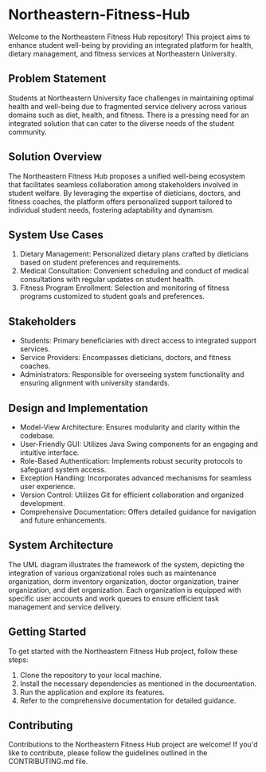# Northeastern-Fitness-Hub

Welcome to the Northeastern Fitness Hub repository! This project aims to enhance student well-being by providing an integrated platform for health, dietary management, and fitness services at Northeastern University.

## Problem Statement
Students at Northeastern University face challenges in maintaining optimal health and well-being due to fragmented service delivery across various domains such as diet, health, and fitness. There is a pressing need for an integrated solution that can cater to the diverse needs of the student community.

## Solution Overview
The Northeastern Fitness Hub proposes a unified well-being ecosystem that facilitates seamless collaboration among stakeholders involved in student welfare. By leveraging the expertise of dieticians, doctors, and fitness coaches, the platform offers personalized support tailored to individual student needs, fostering adaptability and dynamism.


## System Use Cases
1. Dietary Management: Personalized dietary plans crafted by dieticians based on student preferences and requirements.
2. Medical Consultation: Convenient scheduling and conduct of medical consultations with regular updates on student health.
3. Fitness Program Enrollment: Selection and monitoring of fitness programs customized to student goals and preferences.

## Stakeholders
* Students: Primary beneficiaries with direct access to integrated support services.
* Service Providers: Encompasses dieticians, doctors, and fitness coaches.
* Administrators: Responsible for overseeing system functionality and ensuring alignment with university standards.

## Design and Implementation
* Model-View Architecture: Ensures modularity and clarity within the codebase.
* User-Friendly GUI: Utilizes Java Swing components for an engaging and intuitive interface.
* Role-Based Authentication: Implements robust security protocols to safeguard system access.
* Exception Handling: Incorporates advanced mechanisms for seamless user experience.
* Version Control: Utilizes Git for efficient collaboration and organized development.
* Comprehensive Documentation: Offers detailed guidance for navigation and future enhancements.

## System Architecture
The UML diagram illustrates the framework of the system, depicting the integration of various organizational roles such as maintenance organization, dorm inventory organization, doctor organization, trainer organization, and diet organization. Each organization is equipped with specific user accounts and work queues to ensure efficient task management and service delivery.

## Getting Started
To get started with the Northeastern Fitness Hub project, follow these steps:
1. Clone the repository to your local machine.
2. Install the necessary dependencies as mentioned in the documentation.
3. Run the application and explore its features.
4. Refer to the comprehensive documentation for detailed guidance.

## Contributing
Contributions to the Northeastern Fitness Hub project are welcome! If you'd like to contribute, please follow the guidelines outlined in the CONTRIBUTING.md file.
